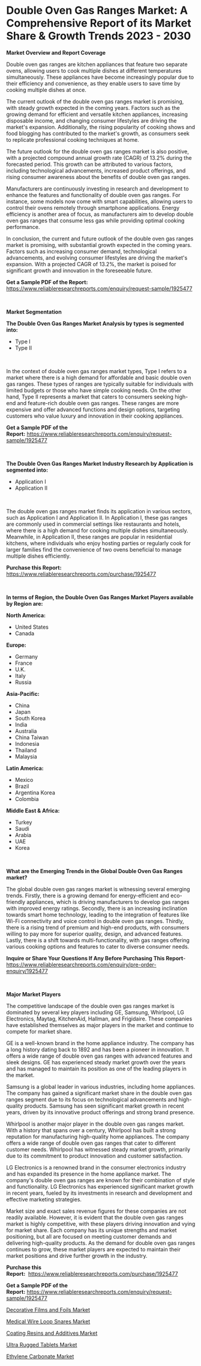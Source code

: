 <p><h1>Double Oven Gas Ranges Market: A Comprehensive Report of its Market Share & Growth Trends 2023 - 2030</h1></p><p><strong>Market Overview and Report Coverage</strong></p>
<p><p>Double oven gas ranges are kitchen appliances that feature two separate ovens, allowing users to cook multiple dishes at different temperatures simultaneously. These appliances have become increasingly popular due to their efficiency and convenience, as they enable users to save time by cooking multiple dishes at once.</p><p>The current outlook of the double oven gas ranges market is promising, with steady growth expected in the coming years. Factors such as the growing demand for efficient and versatile kitchen appliances, increasing disposable income, and changing consumer lifestyles are driving the market's expansion. Additionally, the rising popularity of cooking shows and food blogging has contributed to the market's growth, as consumers seek to replicate professional cooking techniques at home.</p><p>The future outlook for the double oven gas ranges market is also positive, with a projected compound annual growth rate (CAGR) of 13.2% during the forecasted period. This growth can be attributed to various factors, including technological advancements, increased product offerings, and rising consumer awareness about the benefits of double oven gas ranges.</p><p>Manufacturers are continuously investing in research and development to enhance the features and functionality of double oven gas ranges. For instance, some models now come with smart capabilities, allowing users to control their ovens remotely through smartphone applications. Energy efficiency is another area of focus, as manufacturers aim to develop double oven gas ranges that consume less gas while providing optimal cooking performance.</p><p>In conclusion, the current and future outlook of the double oven gas ranges market is promising, with substantial growth expected in the coming years. Factors such as increasing consumer demand, technological advancements, and evolving consumer lifestyles are driving the market's expansion. With a projected CAGR of 13.2%, the market is poised for significant growth and innovation in the foreseeable future.</p></p>
<p><strong>Get a Sample PDF of the Report:</strong> <a href="https://www.reliableresearchreports.com/enquiry/request-sample/1925477">https://www.reliableresearchreports.com/enquiry/request-sample/1925477</a></p>
<p>&nbsp;</p>
<p><strong>Market Segmentation</strong></p>
<p><strong>The Double Oven Gas Ranges Market Analysis by types is segmented into:</strong></p>
<p><ul><li>Type I</li><li>Type II</li></ul></p>
<p>&nbsp;</p>
<p><p>In the context of double oven gas ranges market types, Type I refers to a market where there is a high demand for affordable and basic double oven gas ranges. These types of ranges are typically suitable for individuals with limited budgets or those who have simple cooking needs. On the other hand, Type II represents a market that caters to consumers seeking high-end and feature-rich double oven gas ranges. These ranges are more expensive and offer advanced functions and design options, targeting customers who value luxury and innovation in their cooking appliances.</p></p>
<p><strong>Get a Sample PDF of the Report:</strong>&nbsp;<a href="https://www.reliableresearchreports.com/enquiry/request-sample/1925477">https://www.reliableresearchreports.com/enquiry/request-sample/1925477</a></p>
<p>&nbsp;</p>
<p><strong>The Double Oven Gas Ranges Market Industry Research by Application is segmented into:</strong></p>
<p><ul><li>Application I</li><li>Application II</li></ul></p>
<p>&nbsp;</p>
<p><p>The double oven gas ranges market finds its application in various sectors, such as Application I and Application II. In Application I, these gas ranges are commonly used in commercial settings like restaurants and hotels, where there is a high demand for cooking multiple dishes simultaneously. Meanwhile, in Application II, these ranges are popular in residential kitchens, where individuals who enjoy hosting parties or regularly cook for larger families find the convenience of two ovens beneficial to manage multiple dishes efficiently.</p></p>
<p><strong>Purchase this Report:</strong>&nbsp; <a href="https://www.reliableresearchreports.com/purchase/1925477">https://www.reliableresearchreports.com/purchase/1925477</a></p>
<p>&nbsp;</p>
<p><strong>In terms of Region, the Double Oven Gas Ranges Market Players available by Region are:</strong></p>
<p>
    <p> <strong> North America: </strong>
        <ul>
            <li>United States</li>
            <li>Canada</li>
        </ul>
        </p> 
    <p> <strong> Europe: </strong>
        <ul>
            <li>Germany</li>
            <li>France</li>
            <li>U.K.</li>
            <li>Italy</li>
            <li>Russia</li>
        </ul>
        </p> 
    <p> <strong> Asia-Pacific: </strong>
        <ul>
            <li>China</li>
            <li>Japan</li>
            <li>South Korea</li>
            <li>India</li>
            <li>Australia</li>
            <li>China Taiwan</li>
            <li>Indonesia</li>
            <li>Thailand</li>
            <li>Malaysia</li>
        </ul>
        </p> 
    <p> <strong> Latin America: </strong>
        <ul>
            <li>Mexico</li>
            <li>Brazil</li>
            <li>Argentina Korea</li>
            <li>Colombia</li>
        </ul>
        </p> 
    <p> <strong> Middle East & Africa: </strong>
        <ul>
            <li>Turkey</li>
            <li>Saudi</li>
            <li>Arabia</li>
            <li>UAE</li>
            <li>Korea</li>
        </ul>
    </p>
    </p>
<p>&nbsp;</p>
<p><strong>What are the Emerging Trends in the Global Double Oven Gas Ranges market?</strong></p>
<p><p>The global double oven gas ranges market is witnessing several emerging trends. Firstly, there is a growing demand for energy-efficient and eco-friendly appliances, which is driving manufacturers to develop gas ranges with improved energy ratings. Secondly, there is an increasing inclination towards smart home technology, leading to the integration of features like Wi-Fi connectivity and voice control in double oven gas ranges. Thirdly, there is a rising trend of premium and high-end products, with consumers willing to pay more for superior quality, design, and advanced features. Lastly, there is a shift towards multi-functionality, with gas ranges offering various cooking options and features to cater to diverse consumer needs.</p></p>
<p><strong>Inquire or Share Your Questions If Any Before Purchasing This Report</strong>- <a href="https://www.reliableresearchreports.com/enquiry/pre-order-enquiry/1925477">https://www.reliableresearchreports.com/enquiry/pre-order-enquiry/1925477</a></p>
<p>&nbsp;</p>
<p><strong>Major Market Players</strong></p>
<p><p>The competitive landscape of the double oven gas ranges market is dominated by several key players including GE, Samsung, Whirlpool, LG Electronics, Maytag, KitchenAid, Hallman, and Frigidaire. These companies have established themselves as major players in the market and continue to compete for market share.</p><p>GE is a well-known brand in the home appliance industry. The company has a long history dating back to 1892 and has been a pioneer in innovation. It offers a wide range of double oven gas ranges with advanced features and sleek designs. GE has experienced steady market growth over the years and has managed to maintain its position as one of the leading players in the market.</p><p>Samsung is a global leader in various industries, including home appliances. The company has gained a significant market share in the double oven gas ranges segment due to its focus on technological advancements and high-quality products. Samsung has seen significant market growth in recent years, driven by its innovative product offerings and strong brand presence.</p><p>Whirlpool is another major player in the double oven gas ranges market. With a history that spans over a century, Whirlpool has built a strong reputation for manufacturing high-quality home appliances. The company offers a wide range of double oven gas ranges that cater to different customer needs. Whirlpool has witnessed steady market growth, primarily due to its commitment to product innovation and customer satisfaction.</p><p>LG Electronics is a renowned brand in the consumer electronics industry and has expanded its presence in the home appliance market. The company's double oven gas ranges are known for their combination of style and functionality. LG Electronics has experienced significant market growth in recent years, fueled by its investments in research and development and effective marketing strategies.</p><p>Market size and exact sales revenue figures for these companies are not readily available. However, it is evident that the double oven gas ranges market is highly competitive, with these players driving innovation and vying for market share. Each company has its unique strengths and market positioning, but all are focused on meeting customer demands and delivering high-quality products. As the demand for double oven gas ranges continues to grow, these market players are expected to maintain their market positions and drive further growth in the industry.</p></p>
<p><strong>Purchase this Report:</strong>&nbsp;&nbsp;<a href="https://www.reliableresearchreports.com/purchase/1925477">https://www.reliableresearchreports.com/purchase/1925477</a></p>
<p></p>
<p><strong>Get a Sample PDF of the Report:</strong>&nbsp;<a href="https://www.reliableresearchreports.com/enquiry/request-sample/1925477">https://www.reliableresearchreports.com/enquiry/request-sample/1925477</a></p>
<p><p><a href="https://www.linkedin.com/pulse/decorative-films-foils-market-size-growth-forecast-from-2023-dkzle/">Decorative Films and Foils Market</a></p><p><a href="https://github.com/melchekhinf/Market-Research-Report-List-1/blob/main/medical-wire-loop-snares-market.md">Medical Wire Loop Snares Market</a></p><p><a href="https://www.linkedin.com/pulse/coating-resins-additives-market-size-share-global-analysis-gpp3e/">Coating Resins and Additives Market</a></p><p><a href="https://github.com/sndrkn/Market-Research-Report-List-1/blob/main/ultra-rugged-tablets-market.md">Ultra Rugged Tablets Market</a></p><p><a href="https://medium.com/@kabirkhanrp23/ethylene-carbonate-market-size-market-outlook-and-market-forecast-2023-to-2030-b65dac239602">Ethylene Carbonate Market</a></p></p>